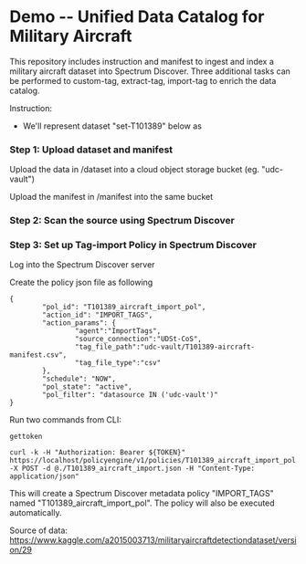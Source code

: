 # Demo -- Unified Data Catalog for Military Aircraft


This repository includes instruction and manifest to ingest and index a military aircraft dataset into Spectrum Discover. Three additional tasks can be performed to custom-tag, extract-tag, import-tag to enrich the data catalog. 

Instruction: 
 - We'll represent dataset "set-T101389" below as <ds>


### Step 1: Upload dataset and manifest

Upload the data in <ds>/dataset into a cloud object storage bucket (eg. "udc-vault")

Upload the manifest in <ds>/manifest into the same bucket


### Step 2: Scan the source using Spectrum Discover


### Step 3: Set up Tag-import Policy in Spectrum Discover

Log into the Spectrum Discover server

Create the policy json file as following

    {
            "pol_id": "T101389_aircraft_import_pol",
            "action_id": "IMPORT_TAGS",
            "action_params": {
                    "agent":"ImportTags",
                    "source_connection":"UDSt-CoS",
                    "tag_file_path":"udc-vault/T101389-aircraft-manifest.csv",
                    "tag_file_type":"csv"
            },
            "schedule": "NOW",
            "pol_state": "active",
            "pol_filter": "datasource IN ('udc-vault')"
    }


Run two commands from CLI:

    gettoken

    curl -k -H "Authorization: Bearer ${TOKEN}" https://localhost/policyengine/v1/policies/T101389_aircraft_import_pol -X POST -d @./T101389_aircraft_import.json -H "Content-Type: application/json"


This will create a Spectrum Discover metadata policy "IMPORT_TAGS" named "T101389_aircraft_import_pol". The policy will also be executed automatically. 










Source of data: https://www.kaggle.com/a2015003713/militaryaircraftdetectiondataset/version/29
